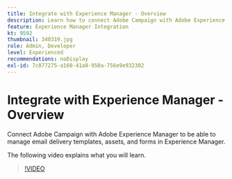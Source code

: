 ```yaml
---
title: Integrate with Experience Manager - Overview
description: Learn how to connect Adobe Campaign with Adobe Experience Manager to allow you to manage email delivery templates, assets, and forms in Experience Manager.
feature: Experience Manager Integration
kt: 9592
thumbnail: 340319.jpg
role: Admin, Developer
level: Experienced
recommendations: noDisplay
exl-id: 7c877275-a160-41a8-950a-756e9e932302
---
```

# Integrate with Experience Manager - Overview

Connect Adobe Campaign with Adobe Experience Manager to be able to manage email delivery templates, assets, and forms in Experience Manager.

The following video explains what you will learn.

>[!VIDEO](https://video.tv.adobe.com/v/340319?quality=12)
